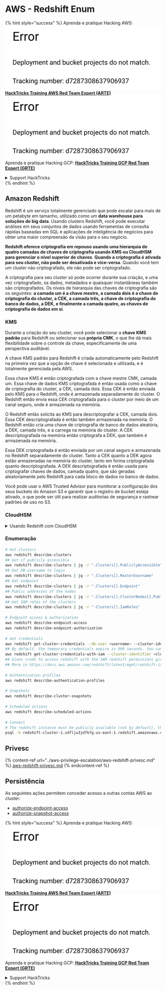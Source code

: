 # AWS - Redshift Enum

{% hint style="success" %}
Aprenda e pratique Hacking AWS:<img src="../../../.gitbook/assets/image (1) (1).png" alt="" data-size="line">[**HackTricks Training AWS Red Team Expert (ARTE)**](https://training.hacktricks.xyz/courses/arte)<img src="../../../.gitbook/assets/image (1) (1).png" alt="" data-size="line">\
Aprenda e pratique Hacking GCP: <img src="../../../.gitbook/assets/image (2).png" alt="" data-size="line">[**HackTricks Training GCP Red Team Expert (GRTE)**<img src="../../../.gitbook/assets/image (2).png" alt="" data-size="line">](https://training.hacktricks.xyz/courses/grte)

<details>

<summary>Support HackTricks</summary>

* Confira os [**planos de assinatura**](https://github.com/sponsors/carlospolop)!
* **Junte-se ao** 💬 [**grupo do Discord**](https://discord.gg/hRep4RUj7f) ou ao [**grupo do telegram**](https://t.me/peass) ou **siga**-nos no **Twitter** 🐦 [**@hacktricks\_live**](https://twitter.com/hacktricks\_live)**.**
* **Compartilhe truques de hacking enviando PRs para o** [**HackTricks**](https://github.com/carlospolop/hacktricks) e [**HackTricks Cloud**](https://github.com/carlospolop/hacktricks-cloud) repositórios do github.

</details>
{% endhint %}

## Amazon Redshift

Redshift é um serviço totalmente gerenciado que pode escalar para mais de um petabyte em tamanho, utilizado como um **data warehouse para soluções de big data**. Usando clusters Redshift, você pode executar análises em seus conjuntos de dados usando ferramentas de consulta rápidas baseadas em SQL e aplicações de inteligência de negócios para obter uma maior compreensão da visão para o seu negócio.

**Redshift oferece criptografia em repouso usando uma hierarquia de quatro camadas de chaves de criptografia usando KMS ou CloudHSM para gerenciar o nível superior de chaves**. **Quando a criptografia é ativada para seu cluster, não pode ser desativada e vice-versa**. Quando você tem um cluster não criptografado, ele não pode ser criptografado.

A criptografia para seu cluster só pode ocorrer durante sua criação, e uma vez criptografado, os dados, metadados e quaisquer instantâneas também são criptografados. Os níveis de hierarquia das chaves de criptografia são os seguintes: **a camada um é a chave mestre, a camada dois é a chave de criptografia do cluster, a CEK, a camada três, a chave de criptografia do banco de dados, a DEK, e finalmente a camada quatro, as chaves de criptografia de dados em si**.

### KMS

Durante a criação do seu cluster, você pode selecionar a **chave KMS padrão** para Redshift ou selecionar sua **própria CMK**, o que lhe dá mais flexibilidade sobre o controle da chave, especificamente de uma perspectiva auditável.

A chave KMS padrão para Redshift é criada automaticamente pelo Redshift na primeira vez que a opção de chave é selecionada e utilizada, e é totalmente gerenciada pela AWS.

Essa chave KMS é então criptografada com a chave mestre CMK, camada um. Essa chave de dados KMS criptografada é então usada como a chave de criptografia do cluster, a CEK, camada dois. Essa CEK é então enviada pelo KMS para o Redshift, onde é armazenada separadamente do cluster. O Redshift então envia essa CEK criptografada para o cluster por meio de um canal seguro, onde é armazenada na memória.

O Redshift então solicita ao KMS para descriptografar a CEK, camada dois. Essa CEK descriptografada é então também armazenada na memória. O Redshift então cria uma chave de criptografia de banco de dados aleatória, a DEK, camada três, e a carrega na memória do cluster. A CEK descriptografada na memória então criptografa a DEK, que também é armazenada na memória.

Essa DEK criptografada é então enviada por um canal seguro e armazenada no Redshift separadamente do cluster. Tanto a CEK quanto a DEK agora estão armazenadas na memória do cluster, tanto em forma criptografada quanto descriptografada. A DEK descriptografada é então usada para criptografar chaves de dados, camada quatro, que são geradas aleatoriamente pelo Redshift para cada bloco de dados no banco de dados.

Você pode usar o AWS Trusted Advisor para monitorar a configuração dos seus buckets do Amazon S3 e garantir que o registro de bucket esteja ativado, o que pode ser útil para realizar auditorias de segurança e rastrear padrões de uso no S3.

### CloudHSM

<details>

<summary>Usando Redshift com CloudHSM</summary>

Ao trabalhar com CloudHSM para realizar sua criptografia, primeiramente você deve configurar uma conexão confiável entre seu cliente HSM e o Redshift, utilizando certificados de cliente e servidor.

Essa conexão é necessária para fornecer comunicações seguras, permitindo que chaves de criptografia sejam enviadas entre seu cliente HSM e seus clusters Redshift. Usando um par de chaves privada e pública gerado aleatoriamente, o Redshift cria um certificado de cliente público, que é criptografado e armazenado pelo Redshift. Este deve ser baixado e registrado no seu cliente HSM, e atribuído à partição HSM correta.

Você deve então configurar o Redshift com os seguintes detalhes do seu cliente HSM: o endereço IP do HSM, o nome da partição HSM, a senha da partição HSM e o certificado público do servidor HSM, que é criptografado pelo CloudHSM usando uma chave mestre interna. Uma vez que essas informações tenham sido fornecidas, o Redshift confirmará e verificará se pode conectar e acessar a partição de desenvolvimento.

Se suas políticas de segurança internas ou controles de governança ditarem que você deve aplicar rotação de chaves, então isso é possível com o Redshift, permitindo que você gire chaves de criptografia para clusters criptografados, no entanto, você deve estar ciente de que durante o processo de rotação de chaves, isso tornará um cluster indisponível por um curto período de tempo, e portanto é melhor girar chaves apenas quando necessário, ou se você sentir que elas podem ter sido comprometidas.

Durante a rotação, o Redshift irá girar a CEK para seu cluster e para quaisquer backups desse cluster. Ele irá girar uma DEK para o cluster, mas não é possível girar uma DEK para as instantâneas armazenadas no S3 que foram criptografadas usando a DEK. Ele colocará o cluster em um estado de 'girando chaves' até que o processo seja concluído, quando o status retornará a 'disponível'.

</details>

### Enumeração
```bash
# Get clusters
aws redshift describe-clusters
## Get if publicly accessible
aws redshift describe-clusters | jq -r ".Clusters[].PubliclyAccessible"
## Get DB username to login
aws redshift describe-clusters | jq -r ".Clusters[].MasterUsername"
## Get endpoint
aws redshift describe-clusters | jq -r ".Clusters[].Endpoint"
## Public addresses of the nodes
aws redshift describe-clusters | jq -r ".Clusters[].ClusterNodes[].PublicIPAddress"
## Get IAM roles of the clusters
aws redshift describe-clusters | jq -r ".Clusters[].IamRoles"

# Endpoint access & authorization
aws redshift describe-endpoint-access
aws redshift describe-endpoint-authorization

# Get credentials
aws redshift get-cluster-credentials --db-user <username> --cluster-identifier <cluster-id>
## By default, the temporary credentials expire in 900 seconds. You can optionally specify a duration between 900 seconds (15 minutes) and 3600 seconds (60 minutes).
aws redshift get-cluster-credentials-with-iam --cluster-identifier <cluster-id>
## Gives creds to access redshift with the IAM redshift permissions given to the current AWS account
## More in https://docs.aws.amazon.com/redshift/latest/mgmt/redshift-iam-access-control-identity-based.html

# Authentication profiles
aws redshift describe-authentication-profiles

# Snapshots
aws redshift describe-cluster-snapshots

# Scheduled actions
aws redshift describe-scheduled-actions

# Connect
# The redshift instance must be publicly available (not by default), the sg need to allow inbounds connections to the port and you need creds
psql -h redshift-cluster-1.sdflju3jdfkfg.us-east-1.redshift.amazonaws.com -U admin -d dev -p 5439
```
## Privesc

{% content-ref url="../aws-privilege-escalation/aws-redshift-privesc.md" %}
[aws-redshift-privesc.md](../aws-privilege-escalation/aws-redshift-privesc.md)
{% endcontent-ref %}

## Persistência

As seguintes ações permitem conceder acesso a outras contas AWS ao cluster:

* [authorize-endpoint-access](https://docs.aws.amazon.com/cli/latest/reference/redshift/authorize-endpoint-access.html)
* [authorize-snapshot-access](https://docs.aws.amazon.com/cli/latest/reference/redshift/authorize-snapshot-access.html)

{% hint style="success" %}
Aprenda e pratique Hacking AWS:<img src="../../../.gitbook/assets/image (1) (1).png" alt="" data-size="line">[**HackTricks Training AWS Red Team Expert (ARTE)**](https://training.hacktricks.xyz/courses/arte)<img src="../../../.gitbook/assets/image (1) (1).png" alt="" data-size="line">\
Aprenda e pratique Hacking GCP: <img src="../../../.gitbook/assets/image (2).png" alt="" data-size="line">[**HackTricks Training GCP Red Team Expert (GRTE)**<img src="../../../.gitbook/assets/image (2).png" alt="" data-size="line">](https://training.hacktricks.xyz/courses/grte)

<details>

<summary>Support HackTricks</summary>

* Confira os [**planos de assinatura**](https://github.com/sponsors/carlospolop)!
* **Junte-se ao** 💬 [**grupo do Discord**](https://discord.gg/hRep4RUj7f) ou ao [**grupo do telegram**](https://t.me/peass) ou **siga**-nos no **Twitter** 🐦 [**@hacktricks\_live**](https://twitter.com/hacktricks\_live)**.**
* **Compartilhe truques de hacking enviando PRs para os repositórios do** [**HackTricks**](https://github.com/carlospolop/hacktricks) e [**HackTricks Cloud**](https://github.com/carlospolop/hacktricks-cloud).

</details>
{% endhint %}
